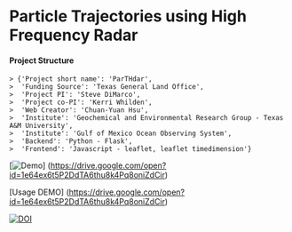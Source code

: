 # Particle Trajectories using High Frequency Radar

#### Project Structure

	> {'Project short name': 'ParTHdar',
	>  'Funding Source': 'Texas General Land Office', 
	>  'Project PI': 'Steve DiMarco',
	>  'Project co-PI': 'Kerri Whilden',
	>  'Web Creator': 'Chuan-Yuan Hsu',
	>  'Institute': 'Geochemical and Environmental Research Group - Texas A&M University',
	>  'Institute': 'Gulf of Mexico Ocean Observing System',
	>  'Backend': 'Python - Flask', 
	>  'Frontend': 'Javascript - leaflet, leaflet timedimension'}

[![Demo](https://drive.google.com/open?id=1LBcIAO41XiSeyPQL88j7b1X0ZWzvaxrI)] (https://drive.google.com/open?id=1e64ex6t5P2DdTA6thu8k4Pq8oniZdCir)


[Usage DEMO] (https://drive.google.com/open?id=1e64ex6t5P2DdTA6thu8k4Pq8oniZdCir)




[![DOI](https://zenodo.org/badge/199946692.svg)](https://zenodo.org/badge/latestdoi/199946692)
